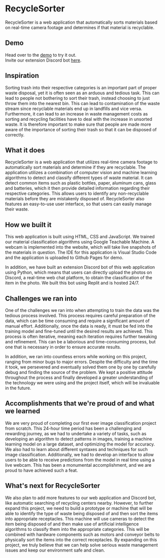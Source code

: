 # RecycleSorter
RecycleSorter is a web application that automatically sorts materials based on real-time camera footage and determines if that material is recyclable.

## Demo
Head over to the [demo](https://iancheung0202.github.io/RecycleSorter/) to try it out.<br>
Invite our extension Discord bot [here](https://discord.com/api/oauth2/authorize?client_id=1057333274449547354&permissions=51200&scope=bot).

## Inspiration

Sorting trash into their respective categories is an important part of proper waste disposal, yet it is often seen as an arduous and tedious task. This can lead to people not bothering to sort their trash, instead choosing to just throw them into the nearest bin. This can lead to contamination of the waste stream since recyclable materials end up in landfills and vice versa. Furthermore, it can lead to an increase in waste management costs as sorting and recycling facilities have to deal with the increase in unsorted waste. It is therefore important to make sure that people are made more aware of the importance of sorting their trash so that it can be disposed of correctly.

## What it does

RecycleSorter is a web application that utilizes real-time camera footage to automatically sort materials and determine if they are recyclable. The application utilizes a combination of computer vision and machine learning algorithms to detect and classify different types of waste material. It can detect common items such as plastic bottles, paper, aluminum cans, glass and batteries, which it then provide detailed information regarding their respective categories. This allows users to identify any non-recyclable materials before they are mistakenly disposed of. RecycleSorter also features an easy-to-use user interface, so that users can easily manage their waste.

## How we built it

This web application is built using HTML, CSS and JavaScript. We trained our material classification algorithms using Google Teachable Machine. A webcam is implemented into the website, which will take live snapshots of the materials in question. The IDE for this application is Visual Studio Code and the application is uploaded to Github Pages for demo.

In addition, we have built an extension Discord bot of this web application using Python, which means that users can directly upload the photos on Discord, a real-time web chat platform, to obtain the classification of the item in the photo. We built this bot using Replit and is hosted 24/7.

## Challenges we ran into

One of the challenges we ran into when attempting to train the data was the tedious process involved. This process requires careful preparation of the data, which can be time consuming and require a significant amount of manual effort. Additionally, once the data is ready, it must be fed into the training model and fine-tuned until the desired results are achieved. This process is often iterative, meaning each iteration requires further tweaking and refinement. This can be a laborious and time-consuming process, but one that is necessary in order to ensure accurate results.

In addition, we ran into countless errors while working on this project, ranging from minor bugs to major errors. Despite the difficulty and the time it took, we persevered and eventually solved them one by one by carefully debug and finding the source of the problem. We kept a positive attitude throughout the process and finally developed a greater understanding of the technology we were using and the project itself, which will be invaluable in the future.

## Accomplishments that we're proud of and what we learned

We are very proud of completing our first ever image classification project from scratch. This 24-hour time period has been a challenging and rewarding journey, as we had to undertake a variety of tasks, such as developing an algorithm to detect patterns in images, training a machine learning model on a large dataset, and optimizing the model for accuracy. We also had to learn about different syntaxes and techniques for such image classification. Additionally, we had to develop an interface to allow users to be able to receive predictions from the model in real time using a live webcam. This has been a monumental accomplishment, and we are proud to have achieved such a feat.

## What's next for RecycleSorter

We also plan to add more features to our web application and Discord bot, like automatic searching of recycling centers nearby. However, to further expand this project, we need to build a prototype or machine that will be able to identify the type of waste being disposed of and then sort the items into appropriate receptacles. This machine will use cameras to detect the item being disposed of and then make use of artificial intelligence algorithms to classify them into the appropriate categories. This will be combined with hardware components such as motors and conveyor belts to physically sort the items into the correct receptacles. By expanding on this project, we truly believe that we can help solve serious waste management issues and keep our environment safe and clean.
